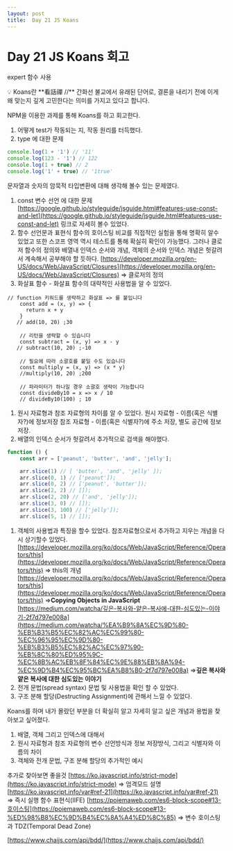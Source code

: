 ```yaml
---
layout: post
title:  Day 21 JS Koans
---
```

# Day 21 JS Koans 회고

expert 함수 사용

<aside>
💡 Koans란 **看話禪 //**
 간화선 불교에서 유래된 단어로, 결론을 내리기 전에 이게 왜 맞는지 깊게 고민한다는 의미를 가지고 있다고 합니다.

</aside>

NPM을 이용한 과제를 통해 Koans를 하고 회고한다.

1. 어떻게 test가 작동되는 지, 작동 원리를 터득했다.
2. type 에 대한 문제

```jsx
console.log(1 + '1') // '11'
console.log(123 - '1') // 122
console.log(1 + true) // 2
console.log('1' + true) // '1true'
```

문자열과 숫자의 암묵적 타입변환에 대해 생각해 볼수 있는 문제였다.

1. const 변수 선언 에 대한 문제
[https://google.github.io/styleguide/jsguide.html#features-use-const-and-let](https://google.github.io/styleguide/jsguide.html#features-use-const-and-let)
링크로 자세히 볼수 있었다.
2.  함수 선언문과 표현식 함수의 호이스팅 비교를 직접적인 실험을 통해 명확히 알수 있었고
또한 스코프 영역 역시 테스트를 통해 확실히 확인이 가능했다.
그러나 클로저 함수의 정의와 배열내 인덱스 순서와 개념, 객체의 순서와 인덱스 개념은 헛갈려서
계속해서 공부해야 할 듯하다.
[https://developer.mozilla.org/en-US/docs/Web/JavaScript/Closures](https://developer.mozilla.org/en-US/docs/Web/JavaScript/Closures) ⇒ 클로저의 정의
3. 화살표 함수 - 화살표 함수의 대략적인 사용법을 알 수 있었다.

```
// function 키워드를 생략하고 화살표 => 를 붙입니다
    const add = (x, y) => {
      return x + y
    }
   // add(10, 20) ;30

    // 리턴을 생략할 수 있습니다
    const subtract = (x, y) => x - y
   // subtract(10, 20) ;-10

    // 필요에 따라 소괄호를 붙일 수도 있습니다
    const multiply = (x, y) => (x * y)
    //multiply(10, 20) ;200

    // 파라미터가 하나일 경우 소괄호 생략이 가능합니다
    const divideBy10 = x => x / 10
    // divideBy10(100) ; 10
```

1. 원시 자료형과 참조 자료형의 차이를 알 수 있었다.
원시 자료형 - 이름(혹은 식별자?)에 정보저장
참조 자료형 - 이름(혹은 식별자?)에 주소 저장, 별도 공간에 정보 저장.
2. 배열의 인덱스 순서가 헛갈려서 추가적으로 검색을 해야했다.

```jsx
function () {
    const arr = ['peanut', 'butter', 'and', 'jelly'];

    arr.slice(1) // [ 'butter', 'and', 'jelly' ]);
    arr.slice(0, 1) // ['peanut']);
    arr.slice(0, 2) // ['peanut', 'butter']);
    arr.slice(2, 2) // []);
    arr.slice(2, 20) // ['and', 'jelly']);
    arr.slice(3, 0) // []);
    arr.slice(3, 100) // ['jelly']);
    arr.slice(5, 1) // []);
```

1. 객체의 사용법과 특징을 할수 있었다.
참조자료형으로서 추가하고 지우는 개념을 다시 상기할수 있었다.
[https://developer.mozilla.org/ko/docs/Web/JavaScript/Reference/Operators/this](https://developer.mozilla.org/ko/docs/Web/JavaScript/Reference/Operators/this) ⇒ this의 개념
[https://developer.mozilla.org/ko/docs/Web/JavaScript/Reference/Operators/this](https://developer.mozilla.org/ko/docs/Web/JavaScript/Reference/Operators/this)
⇒****Copying Objects in JavaScript****
[https://medium.com/watcha/깊은-복사와-얕은-복사에-대한-심도있는-이야기-2f7d797e008a](https://medium.com/watcha/%EA%B9%8A%EC%9D%80-%EB%B3%B5%EC%82%AC%EC%99%80-%EC%96%95%EC%9D%80-%EB%B3%B5%EC%82%AC%EC%97%90-%EB%8C%80%ED%95%9C-%EC%8B%AC%EB%8F%84%EC%9E%88%EB%8A%94-%EC%9D%B4%EC%95%BC%EA%B8%B0-2f7d797e008a)
⇒****깊은 복사와 얕은 복사에 대한 심도있는 이야기****
2. 전개 문법(spread syntax) 문법 및 사용법을 확인 할 수 있었다.
3. 구조 분해 할당(Destructing Assignment)에 관해서 느낄 수 있었다.

Koans를 하며 내가 몰랐던 부분을 더 확실히 알고 자세히 알고 싶은 개념과 용법을 찾아보고 싶어졌다.

1) 배열, 객체 그리고 인덱스에 대해서
2) 원시 자료형과 참조 자료형의 변수 선언방식과 정보 저장방식, 그리고 식별자와 이름의 차이
3) 객체와 전개 문법, 구조 분해 할당의 추가적인 예시

추가로 찾아보면 좋을것
[https://ko.javascript.info/strict-mode](https://ko.javascript.info/strict-mode)  ⇒ 엄격모드 설명
[https://ko.javascript.info/var#ref-21](https://ko.javascript.info/var#ref-21) ⇒ 즉시 실행 함수 표현식(IIFE)
[https://poiemaweb.com/es6-block-scope#13-호이스팅](https://poiemaweb.com/es6-block-scope#13-%ED%98%B8%EC%9D%B4%EC%8A%A4%ED%8C%85) ⇒ 변수 호이스팅과 TDZ(Temporal Dead Zone)

[https://www.chaijs.com/api/bdd/](https://www.chaijs.com/api/bdd/)
